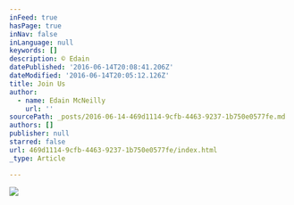 ```yaml
---
inFeed: true
hasPage: true
inNav: false
inLanguage: null
keywords: []
description: © Edain
datePublished: '2016-06-14T20:08:41.206Z'
dateModified: '2016-06-14T20:05:12.126Z'
title: Join Us
author:
  - name: Edain McNeilly
    url: ''
sourcePath: _posts/2016-06-14-469d1114-9cfb-4463-9237-1b750e0577fe.md
authors: []
publisher: null
starred: false
url: 469d1114-9cfb-4463-9237-1b750e0577fe/index.html
_type: Article

---
```

![](https://the-grid-user-content.s3-us-west-2.amazonaws.com/28c50c07-fbce-4702-aa77-5ce90598509e.jpg)